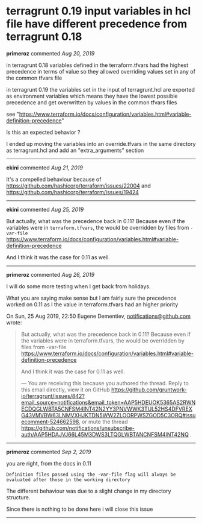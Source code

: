# terragrunt 0.19 input variables in hcl file have different precedence from terragrunt 0.18 

**primeroz** commented *Aug 20, 2019*

in terragrunt 0.18 variables defined in the terraform.tfvars had the highest precedence in terms of value so they allowed overriding values set in any of the common tfvars file 

in terragrunt 0.19 the variables set in the input of terragrunt.hcl are exported as environment variables which means they have the lowest possible precedence and get overwritten by values in the common tfvars files 

see "https://www.terraform.io/docs/configuration/variables.html#variable-definition-precedence" 

Is this an expected behavior ? 

I ended up moving the variables into an override.tfvars in the same directory as terragrunt.hcl and add an "extra_arguments" section 
<br />
***


**ekini** commented *Aug 21, 2019*

It's a compelled behaviour because of https://github.com/hashicorp/terraform/issues/22004 and https://github.com/hashicorp/terraform/issues/19424
***

**ekini** commented *Aug 25, 2019*

But actually, what was the precedence back in 0.11?
Because even if the variables were in `terraform.tfvars`, the would be overridden by files from `-var-file` https://www.terraform.io/docs/configuration/variables.html#variable-definition-precedence

And I think it was the case for 0.11 as well.
***

**primeroz** commented *Aug 26, 2019*

I will do some more testing when I get back from holidays.

What you are saying make sense but I am fairly sure the precedence worked
on 0.11 as I the value in terraform.tfvars had an higher priority


On Sun, 25 Aug 2019, 22:50 Eugene Dementiev, <notifications@github.com>
wrote:

> But actually, what was the precedence back in 0.11?
> Because even if the variables were in terraform.tfvars, the would be
> overridden by files from -var-file
> https://www.terraform.io/docs/configuration/variables.html#variable-definition-precedence
>
> And I think it was the case for 0.11 as well.
>
> —
> You are receiving this because you authored the thread.
> Reply to this email directly, view it on GitHub
> <https://github.com/gruntwork-io/terragrunt/issues/842?email_source=notifications&email_token=AAP5HDEUOK5365AS2RWNECDQGLWBTA5CNFSM4INT42N2YY3PNVWWK3TUL52HS4DFVREXG43VMVBW63LNMVXHJKTDN5WW2ZLOORPWSZGOD5C3ORQ#issuecomment-524662598>,
> or mute the thread
> <https://github.com/notifications/unsubscribe-auth/AAP5HDAJVJ66L45M3DWS3LTQGLWBTANCNFSM4INT42NQ>
> .
>

***

**primeroz** commented *Sep 2, 2019*

you are right, from the docs in 0.11 

```
Definition files passed using the -var-file flag will always be evaluated after those in the working directory
```

The different behaviour was due to a slight change in my directory structure.

Since there is nothing to be done here i will close this issue

***

